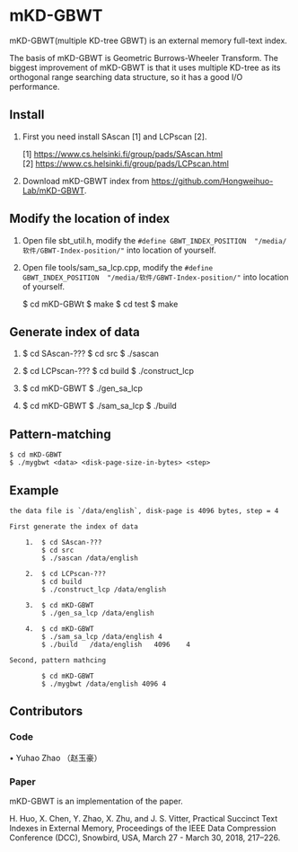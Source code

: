 # mKD-GBWT
mKD-GBWT(multiple KD-tree GBWT) is an external memory full-text index.

The basis of mKD-GBWT is Geometric Burrows-Wheeler Transform. The biggest improvement of mKD-GBWT is that it uses multiple KD-tree as its orthogonal range searching data structure, so it has a good I/O performance.

## Install
1. First you need install SAscan [1] and LCPscan [2].

      [1] https://www.cs.helsinki.fi/group/pads/SAscan.html    
      [2] https://www.cs.helsinki.fi/group/pads/LCPscan.html    

2. Download mKD-GBWT index from https://github.com/Hongweihuo-Lab/mKD-GBWT.

## Modify the location of index
1. Open file sbt_util.h, modify the `#define GBWT_INDEX_POSITION  "/media/软件/GBWT-Index-position/"` into location of yourself.

2. Open file tools/sam_sa_lcp.cpp, modify the `#define GBWT_INDEX_POSITION  "/media/软件/GBWT-Index-position/"` into location of yourself.

	$ cd mKD-GBWt
	$ make
	$ cd test
	$ make

## Generate index of data
1. 	$ cd SAscan-???
	$ cd src
	$ ./sascan <data>

2.	$ cd LCPscan-???
	$ cd build
	$ ./construct_lcp <data>

3.	$ cd mKD-GBWT
	$ ./gen_sa_lcp <data>

4.	$ cd mKD-GBWT
	$ ./sam_sa_lcp <data> <step>
	$ ./build	<data>	<disk-page-size-in-bytes> <step>         

## Pattern-matching
	$ cd mKD-GBWT     
	$ ./mygbwt <data> <disk-page-size-in-bytes> <step>      

## Example
	the data file is `/data/english`, disk-page is 4096 bytes, step = 4

	First generate the index of data

		1. 	$ cd SAscan-???       
			$ cd src      
			$ ./sascan /data/english         

		2.	$ cd LCPscan-???    
			$ cd build     
			$ ./construct_lcp /data/english     

		3.	$ cd mKD-GBWT    
			$ ./gen_sa_lcp /data/english     

		4.	$ cd mKD-GBWT    
			$ ./sam_sa_lcp /data/english 4     
			$ ./build	/data/english	4096  	4     

	Second, pattern mathcing
	
			$ cd mKD-GBWT    
			$ ./mygbwt /data/english 4096 4    

## Contributors
### Code
•	Yuhao Zhao （赵玉豪）

### Paper
mKD-GBWT is an implementation of the paper.

H. Huo, X. Chen, Y. Zhao, X. Zhu, and J. S. Vitter, Practical Succinct Text Indexes in External Memory, Proceedings of the IEEE Data Compression Conference (DCC), Snowbird, USA, March 27 - March 30, 2018, 217–226.
